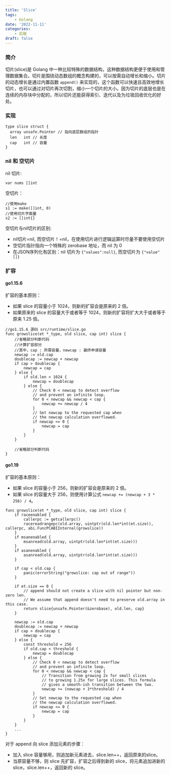 ```yaml
---
title: 'Slice'
tags:
    - Golang
date: '2022-11-11'
categories:
    - 后端
draft: false
---
```


### 简介

切片(slice)是 Golang 中一种比较特殊的数据结构，这种数据结构更便于使用和管理数据集合。切片是围绕动态数组的概念构建的，可以按需自动增长和缩小。切片的动态增长是通过内置函数 `append()` 来实现的，这个函数可以快速且高效地增长切片，也可以通过对切片再次切割，缩小一个切片的大小。因为切片的底层也是在连续的内存块中分配的，所以切片还能获得索引、迭代以及为垃圾回收优化的好处。

### 实现
```golang
type slice struct {
  array unsafe.Pointer // 指向底层数组的指针
  len   int // 长度
  cap   int // 容量
}
```

### nil 和 空切片

nil 切片:
```golang
var nums []int
```

空切片：
```golang
//使用make
s1 := make([]int, 0)
//使用切片字面量
s2 := []int{}
```

空切片与nil切片的区别:
- nil切片=nil, 而空切片！=nil，在使用切片进行逻辑运算时尽量不要使用空切片
- 空切片指针指向一个特殊的 zerobase 地址，而 nil 为 0
- 在JSON序列化有区别：nil 切片为 `{"values":null}`, 而空切片为 `{"value" []}`


### 扩容

#### go1.15.6

扩容的基本原则：
- 如果 slice 的容量小于 1024，则新的扩容会是原来的 2 倍。
- 如果原来的 slice 的容量大于或者等于 1024，则新的扩容将扩大大于或者等于原来 1.25 倍。

```golang
//go1.15.6 源码 src/runtime/slice.go
func growslice(et *_type, old slice, cap int) slice {
	//省略部分判断代码
    //计算扩容部分
    //其中，cap : 所需容量，newcap : 最终申请容量
	newcap := old.cap
	doublecap := newcap + newcap
	if cap > doublecap {
		newcap = cap
	} else {
		if old.len < 1024 {
			newcap = doublecap
		} else {
			// Check 0 < newcap to detect overflow
			// and prevent an infinite loop.
			for 0 < newcap && newcap < cap {
				newcap += newcap / 4
			}
			// Set newcap to the requested cap when
			// the newcap calculation overflowed.
			if newcap <= 0 {
				newcap = cap
			}
		}
	}
 
	//省略部分判断代码
}
```

#### go1.19

扩容的基本原则：
- 如果 slice 的容量小于 256，则新的扩容会是原来的 2 倍。
- 如果 slice 的容量大于 256，则使用计算公式 `newcap += (newcap + 3 * 256) / 4`。


```golang
func growslice(et *_type, old slice, cap int) slice {
	if raceenabled {
		callerpc := getcallerpc()
		racereadrangepc(old.array, uintptr(old.len*int(et.size)), callerpc, abi.FuncPCABIInternal(growslice))
	}
	if msanenabled {
		msanread(old.array, uintptr(old.len*int(et.size)))
	}
	if asanenabled {
		asanread(old.array, uintptr(old.len*int(et.size)))
	}

	if cap < old.cap {
		panic(errorString("growslice: cap out of range"))
	}

	if et.size == 0 {
		// append should not create a slice with nil pointer but non-zero len.
		// We assume that append doesn't need to preserve old.array in this case.
		return slice{unsafe.Pointer(&zerobase), old.len, cap}
	}

	newcap := old.cap
	doublecap := newcap + newcap
	if cap > doublecap {
		newcap = cap
	} else {
		const threshold = 256
		if old.cap < threshold {
			newcap = doublecap
		} else {
			// Check 0 < newcap to detect overflow
			// and prevent an infinite loop.
			for 0 < newcap && newcap < cap {
				// Transition from growing 2x for small slices
				// to growing 1.25x for large slices. This formula
				// gives a smooth-ish transition between the two.
				newcap += (newcap + 3*threshold) / 4
			}
			// Set newcap to the requested cap when
			// the newcap calculation overflowed.
			if newcap <= 0 {
				newcap = cap
			}
		}
	}
    ...
}
```


对于 append 向 slice 添加元素的步骤：

- 加入 slice 容量够用，则追加新元素进去，slice.len++，返回原来的slice。
- 当原容量不够，则 slice 先扩容，扩容之后得到新的 slice，将元素追加进新的 slice，slice.len++，返回新的 slice。